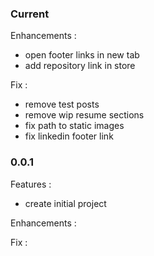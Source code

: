 ### Current

Enhancements :
 - open footer links in new tab
 - add repository link in store

Fix :
 - remove test posts
 - remove wip resume sections
 - fix path to static images
 - fix linkedin footer link

### 0.0.1

Features :
 - create initial project

Enhancements :

Fix :